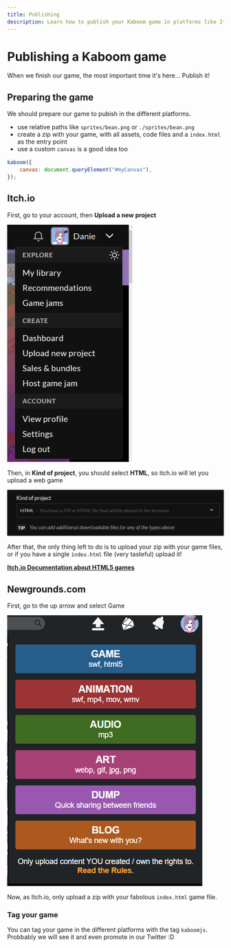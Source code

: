 ```yaml
---
title: Publishing
description: Learn how to publish your Kaboom game in platforms like Itch.io or Newgrounds.com.
---
```


# Publishing a Kaboom game
When we finish our game, the most important time it's here...
Publish it! 

## Preparing the game
We should prepare our game to pubish in the different platforms.

- use relative paths like `sprites/bean.png` or `./sprites/bean.png`
- create a zip with your game, with all assets, code files and a `index.html` as the entry point
- use a custom `canvas` is a good idea too

```js
kaboom({
    canvas: document.queryElement("#myCanvas"),
});
```

## Itch.io
First, go to your account, then **Upload a new project**

![image](publishing/itchio-1.png)

Then, in **Kind of project**, you should select **HTML**, so itch.io will let you upload a web game

![image](publishing/itchio-2.png)

After that, the only thing left to do is to upload your zip with your game files, or if you have a single `ìndex.html` file
(very tasteful) upload it! 

[**Itch.io Documentation about HTML5 games**](https://itch.io/docs/creators/html5)

## Newgrounds.com
First, go to the up arrow and select Game

![image](publishing/newgrounds-1.png)

Now, as Itch.io, only upload a zip with your fabolous `index.html` game file.

### Tag your game
You can tag your game in the different platforms with the tag `kaboomjs`. Probbably we will see it and even promote in our Twitter :D
